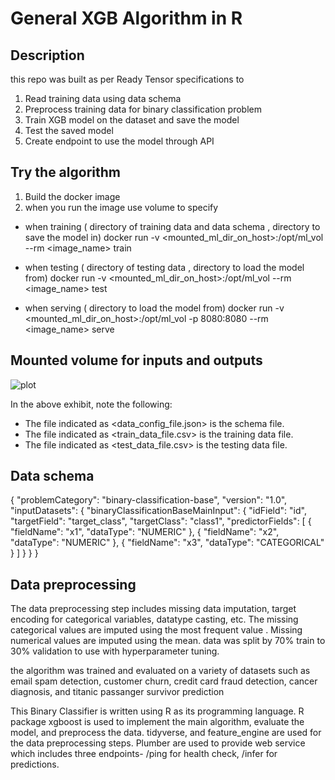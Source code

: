 # General XGB Algorithm in R

## Description 
this repo was built as per Ready Tensor specifications to

1. Read training data using data schema
2. Preprocess training data for binary classification problem
3. Train XGB model on the dataset and save the model
4. Test the saved model
5. Create endpoint to use the model through API


## Try the algorithm
1. Build the docker image
2. when you run the image use volume to specify
* when training ( directory of training data and data schema , directory to save the model in)
docker run -v <mounted_ml_dir_on_host>:/opt/ml_vol --rm <image_name> train

* when testing  ( directory of testing data , directory to load the model from)
docker run -v <mounted_ml_dir_on_host>:/opt/ml_vol --rm <image_name> test

* when serving  ( directory to load the model from)
docker run -v <mounted_ml_dir_on_host>:/opt/ml_vol -p 8080:8080 --rm <image_name> serve

## Mounted volume for inputs and outputs
![plot](https://drive.google.com/file/d/1vNuGfnwq_KPlTJFRP3HGKNBHJJlyXEJZ/view?usp=sharing)

In the above exhibit, note the following:
* The file indicated as <data_config_file.json> is the schema file.
* The file indicated as <train_data_file.csv> is the training data file.
* The file indicated as <test_data_file.csv> is the testing data file.

## Data schema

{
    "problemCategory": "binary-classification-base",
    "version": "1.0",
    "inputDatasets": {
      "binaryClassificationBaseMainInput": {
        "idField": "id",
        "targetField": "target_class",
        "targetClass": "class1",
        "predictorFields": [
          { "fieldName": "x1", "dataType": "NUMERIC" },
          { "fieldName": "x2", "dataType": "NUMERIC" },
          { "fieldName": "x3", "dataType": "CATEGORICAL" }
        ]
      }
    }
}

## Data preprocessing
The data preprocessing step includes missing data imputation, target encoding for categorical variables, 
datatype casting, etc. The missing categorical values are imputed using the most frequent value . Missing numerical values are imputed using the mean. 
data was split by 70% train to 30% validation to use with hyperparameter tuning.

the algorithm was trained and evaluated on a variety of datasets such as email spam detection, customer churn, credit card fraud detection, 
cancer diagnosis, and titanic passanger survivor prediction

This Binary Classifier is written using R as its programming language. R package xgboost is used to implement the main algorithm, 
evaluate the model, and preprocess the data. tidyverse, and feature_engine are used for the data preprocessing steps. 
Plumber are used to provide web service which includes three endpoints- /ping for health check, 
/infer for predictions.
